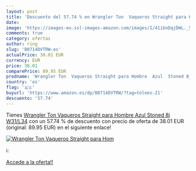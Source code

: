 ```yaml
---
layout: post
title: 'Descuento del 57.74 % en Wrangler Ton  Vaqueros Straight para Hom'
date: 
image: 'https://images-eu.ssl-images-amazon.com/images/I/41iGnDqjDWL._SL200_.jpg'
comments: true
category: ofertas
author: ring
slug: 'B0714DVTRW-es'
actualPrice: 38.01 EUR
currency: EUR
price: 38.01
comparePrice: 89.95 EUR
prodname: 'Wrangler Ton  Vaqueros Straight para Hombre  Azul  Stoned 8j   W31/L34'
country: 'es'
flag: '🇪🇸'
buyurl: 'https://www.amazon.es/dp/B0714DVTRW/?tag=tolees-21'
descuento: '57.74'
---
```


Tienes [Wrangler Ton  Vaqueros Straight para Hombre  Azul  Stoned 8j   W31/L34](https://www.amazon.es/dp/B0714DVTRW/?tag=tolees-21) con un 57.74 % de descuento con precio de oferta de 38.01 EUR (original: 89.95 EUR) en el siguiente enlace!

[![Wrangler Ton  Vaqueros Straight para Hom](https://images-eu.ssl-images-amazon.com/images/I/41iGnDqjDWL._SL200_.jpg)](https://www.amazon.es/dp/B0714DVTRW/?tag=tolees-21)

ℹ️:


[Accede a la oferta!!](https://www.amazon.es/dp/B0714DVTRW/?tag=tolees-21)
